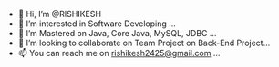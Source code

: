 - 👋 Hi, I’m @RISHIKESH
- 👀 I’m interested in Software Developing ...
- 🌱 I’m Mastered on Java, Core Java, MySQL, JDBC ...
- 💞️ I’m looking to collaborate on Team Project on Back-End Project...
- 📫 You can reach me on rishikesh2425@gmail.com ...

<!---
Rishi2425/Rishi2425 is a ✨ special ✨ repository because its `README.md` (this file) appears on your GitHub profile.
You can click the Preview link to take a look at your changes.
--->
